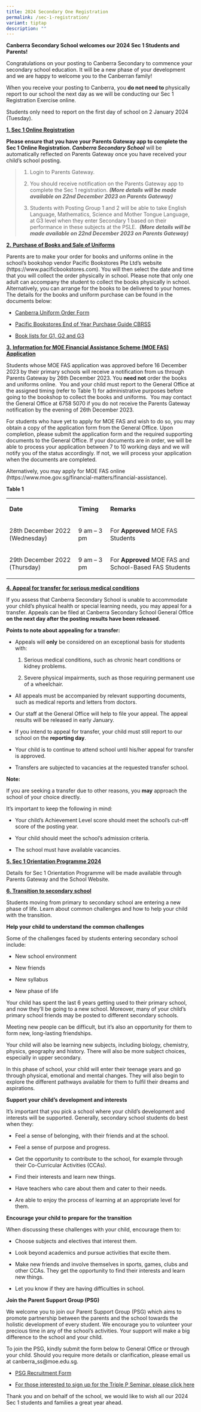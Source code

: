 ```yaml
---
title: 2024 Secondary One Registration
permalink: /sec-1-registration/
variant: tiptap
description: ""
---
```

<p><strong>Canberra Secondary School welcomes our 2024 Sec 1 Students and Parents!</strong></p><p>Congratulations on your posting to Canberra Secondary to commence your secondary school education. It will be a new phase of your development and we are happy to welcome you to the Canberran family!</p><p>When you receive your posting to Canberra, you&nbsp;<strong>do not need to </strong>physically report to our school the next day as we will be conducting our Sec 1 Registration Exercise online.</p><p>Students only need to report on the first day of school on 2 January 2024 (Tuesday).</p><p></p><p><strong><u>1. Sec 1 Online Registration</u></strong></p><p><strong>Please ensure that you have your Parents Gateway app to complete the Sec 1 Online Registration. <em>Canberra Secondary School</em></strong> will be automatically reflected on Parents Gateway once you have received your child’s school posting.</p><blockquote><p></p><ol data-tight="true" class="tight"><li><p>Login to Parents Gateway.&nbsp;</p></li><li><p>You should receive notification on the Parents Gateway app to complete the Sec 1 registration. <strong><em>(More details will be made available on 22nd December 2023 on Parents Gateway)</em></strong></p></li><li><p>Students with Posting Group 1 and 2 will be able to take English Language, Mathematics, Science and Mother Tongue Language, at G3 level when they enter Secondary 1 based on their performance in these subjects at the PSLE.&nbsp; <strong><em>(More details will be made available on 22nd December 2023 on Parents Gateway)</em></strong></p></li></ol></blockquote><p></p><p><strong><u>2.</u></strong><u> </u><strong><u>Purchase of Books and Sale of Uniforms</u></strong></p><p>Parents are to make your order for books and uniforms online in the school’s bookshop vendor Pacific Bookstores Pte Ltd’s website (<a rel="noopener noreferrer nofollow" target="_blank">https://www.pacificbookstores.com</a>). You will then select the date and time that you will collect the order physically in school. Please note that only one adult can accompany the student to collect the books physically in school. Alternatively, you can arrange for the books to be delivered to your homes. The details for the books and uniform purchase can be found in the documents below:</p><ul data-tight="true" class="tight"><li><p><a href="/files/2024/1_CBRSS_UNIFORM_ORDER_FORM_2024.pdf" rel="noopener noreferrer nofollow" target="_blank">Canberra Uniform Order Form</a></p></li><li><p><a href="/files/PACIFIC BOOKSTORES END OF YEAR PURCHASE GUIDE CBRSS.pdf" rel="noopener noreferrer nofollow" target="_blank">Pacific Bookstores End of Year Purchase Guide CBRSS</a></p></li><li><p><a href="/files/2024/2_S1_2024.pdf" rel="noopener noreferrer nofollow" target="_blank">Book lists for G1, G2 and G3</a></p></li></ul><p></p><p><strong><u>3.</u></strong><u>&nbsp;</u><strong><u>Information for MOE Financial Assistance Scheme (MOE FAS) Application</u></strong></p><p>Students whose MOE FAS application was approved before 16 December 2023 by their primary schools will receive a notification from us through Parents Gateway by 26th December 2023. You <strong>need not</strong> order the books and uniforms online.&nbsp; You and your child must report to the General Office at the assigned timing (refer to Table 1) for administrative purposes before going to the bookshop to collect the books and uniforms.&nbsp; You may contact the General Office at 6758 5070 if you do not receive the Parents Gateway notification by the evening of 26th December 2023.</p><p>For students who have yet to apply for MOE FAS and wish to do so, you may obtain a copy of the application form from the General Office. Upon completion, please submit the application form and the required supporting documents to the General Office.&nbsp;If your documents are in order, we will be able to process your application between 7 to 10 working days and we will notify you of the status accordingly. If not, we will process your application when the documents are completed.</p><p>Alternatively, you may apply for MOE FAS online (<a rel="noopener noreferrer nofollow" target="_blank">https://www.moe.gov.sg/financial-matters/financial-assistance</a>).</p><p></p><p><strong>Table 1</strong></p><table><tbody><tr><td rowspan="1" colspan="1"><p><strong>Date</strong></p></td><td rowspan="1" colspan="1"><p><strong>Timing</strong></p></td><td rowspan="1" colspan="1"><p><strong>Remarks</strong></p></td></tr><tr><td rowspan="1" colspan="1"><p>28th December 2022 (Wednesday)</p></td><td rowspan="1" colspan="1"><p>9 am – 3 pm</p></td><td rowspan="1" colspan="1"><p>For <strong>Approved</strong> MOE FAS Students</p></td></tr><tr><td rowspan="1" colspan="1"><p>29th December 2022 (Thursday)</p></td><td rowspan="1" colspan="1"><p>9 am – 3 pm</p></td><td rowspan="1" colspan="1"><p>For <strong>Approved</strong> MOE FAS and School-Based FAS Students</p></td></tr></tbody></table><p></p><p><strong><u>4. Appeal for transfer for serious medical conditions</u></strong></p><p>If you assess that Canberra Secondary School is unable to accommodate your child’s physical health or special learning needs, you may appeal for a transfer. Appeals can be filed at Canberra Secondary School&nbsp;General Office <strong>on the next day after the posting results have been released</strong>.</p><p></p><p><strong>Points to note about appealing for a transfer:</strong></p><ul data-tight="true" class="tight"><li><p>Appeals will&nbsp;<strong>only</strong>&nbsp;be considered on an exceptional basis for students with:</p><ol data-tight="true" class="tight"><li><p>Serious medical conditions, such as chronic heart conditions or kidney problems.</p></li><li><p>Severe physical impairments, such as those requiring permanent use of a wheelchair.</p></li></ol></li><li><p>All appeals must be accompanied by relevant supporting documents, such as medical reports and letters from doctors.</p></li><li><p>Our staff at the General Office will help to file your appeal. The appeal results will be released in early January.</p></li><li><p>If you intend to appeal for transfer, your child must still report to our school on the&nbsp;<strong>reporting day</strong>.</p></li><li><p>Your child is to continue to attend school until his/her appeal for transfer is approved.</p></li><li><p>Transfers are subjected to vacancies at the requested transfer school.</p></li></ul><p></p><p><strong>Note:</strong></p><p>If you are seeking a transfer due to other reasons, you&nbsp;<strong>may</strong>&nbsp;approach the school of your choice directly.</p><p>It’s important to keep the following in mind:</p><ul data-tight="true" class="tight"><li><p>Your child’s Achievement Level score should meet the school’s cut-off score of the posting year.</p></li><li><p>Your child should meet the school’s admission criteria.</p></li><li><p>The school must have available vacancies.</p></li></ul><p></p><p><strong><u>5. Sec 1 Orientation Programme 2024</u></strong></p><p>Details for Sec 1 Orientation Programme will be made available through Parents Gateway and the School Website.</p><p><strong><u>6. Transition to secondary school</u></strong></p><p>Students moving from primary to secondary school are entering a new phase of life. Learn about common challenges and how to help your child with the transition.</p><p></p><p><strong>Help your child to understand the common challenges</strong></p><p>Some of the challenges faced by students entering secondary school include:</p><ul data-tight="true" class="tight"><li><p>New school environment</p></li><li><p>New friends</p></li><li><p>New syllabus</p></li><li><p>New phase of life</p></li></ul><p>Your child has spent the last 6 years getting used to their primary school, and now they’ll be going to a new school. Moreover, many of your child’s primary school friends may be posted to different secondary schools.</p><p>Meeting new people can be difficult, but it’s also an opportunity for them to form new, long-lasting friendships.</p><p>Your child will also be learning new subjects, including biology, chemistry, physics, geography and history. There will also be more subject choices, especially in upper secondary.</p><p>In this phase of school, your child will enter their teenage years and go through physical, emotional and mental changes. They will also begin to explore the different pathways available for them to fulfil their dreams and aspirations.</p><p></p><p><strong>Support your child’s development and interests</strong></p><p>It’s important that you pick a school where your child’s development and interests will be supported. Generally, secondary school students do best when they:</p><ul data-tight="true" class="tight"><li><p>Feel a sense of belonging, with their friends and at the school.</p></li><li><p>Feel a sense of purpose and progress.</p></li><li><p>Get the opportunity to contribute to the school, for example through their Co-Curricular Activities (CCAs).</p></li><li><p>Find their interests and learn new things.</p></li><li><p>Have teachers who care about them and cater to their needs.</p></li><li><p>Are able to enjoy the process of learning at an appropriate level for them.</p><p></p></li></ul><p><strong>Encourage your child to prepare for the transition</strong></p><p>When discussing these challenges with your child, encourage them to:</p><ul data-tight="true" class="tight"><li><p>Choose subjects and electives that interest them.</p></li><li><p>Look beyond academics and pursue activities that excite them.</p></li><li><p>Make new friends and involve themselves in sports, games, clubs and other CCAs. They get the opportunity to find their interests and learn new things.</p></li><li><p>Let you know if they are having difficulties in school.</p></li></ul><p></p><p><strong>Join the Parent Support Group (PSG)</strong></p><p>We welcome you to join our Parent Support Group (PSG) which aims to promote partnership between the parents and the school towards the holistic development of every student. We encourage you to volunteer your precious time in any of the school’s activities. Your support will make a big difference to the school and your child.</p><p>To join the PSG, kindly submit the form below to General Office or through your child. Should you require more details or clarification, please email us at <a rel="noopener noreferrer nofollow" target="_blank">canberra_ss@moe.edu.sg</a>.</p><ul data-tight="true" class="tight"><li><p><a href="/files/2024/3_PSG_Recruitment_Form.pdf" rel="noopener noreferrer nofollow" target="_blank">PSG Recruitment Form</a></p></li><li><p><a href="/files/2024/4_PSG_A_FSS_Introduction_letter_2024_by_Care_Corner.pdf" rel="noopener noreferrer nofollow" target="_blank">For those interested to sign up for the Triple P Seminar, please click here</a></p></li></ul><p></p><p>Thank you and on behalf of the school, we would like to wish all our 2024 Sec 1 students and families a great year ahead.</p>